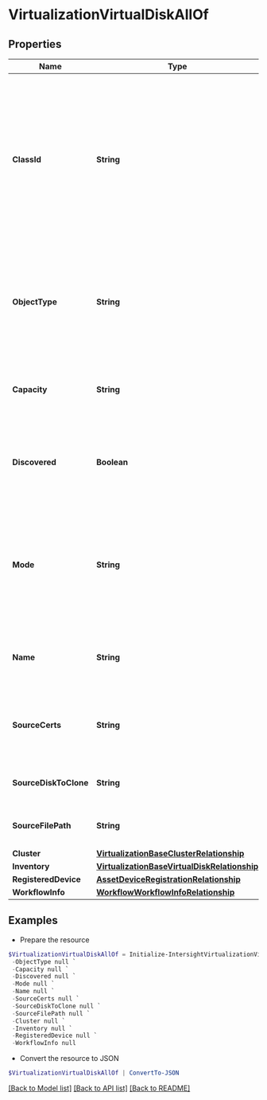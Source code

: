 # VirtualizationVirtualDiskAllOf
## Properties

Name | Type | Description | Notes
------------ | ------------- | ------------- | -------------
**ClassId** | **String** | The fully-qualified name of the instantiated, concrete type. This property is used as a discriminator to identify the type of the payload when marshaling and unmarshaling data. | [default to "virtualization.VirtualDisk"]
**ObjectType** | **String** | The fully-qualified name of the instantiated, concrete type. The value should be the same as the &#39;ClassId&#39; property. | [default to "virtualization.VirtualDisk"]
**Capacity** | **String** | Disk capacity to be provided with units example - 10Gi. | [optional] 
**Discovered** | **Boolean** | Flag to indicate whether the configuration is created from inventory object. | [optional] [readonly] 
**Mode** | **String** | File mode of the disk  example - Filesystem, Block. * &#x60;Block&#x60; - It is a Block virtual disk. * &#x60;Filesystem&#x60; - It is a File system virtual disk. | [optional] [default to "Block"]
**Name** | **String** | Name of the storage disk. Name must be unique within a Datastore. | [optional] 
**SourceCerts** | **String** | Base64 encoded CA certificates of the https source to check against. | [optional] 
**SourceDiskToClone** | **String** | Source disk from which the content is copied. | [optional] 
**SourceFilePath** | **String** | Image path used to import on the created disk. | [optional] 
**Cluster** | [**VirtualizationBaseClusterRelationship**](VirtualizationBaseClusterRelationship.md) |  | [optional] 
**Inventory** | [**VirtualizationBaseVirtualDiskRelationship**](VirtualizationBaseVirtualDiskRelationship.md) |  | [optional] 
**RegisteredDevice** | [**AssetDeviceRegistrationRelationship**](AssetDeviceRegistrationRelationship.md) |  | [optional] 
**WorkflowInfo** | [**WorkflowWorkflowInfoRelationship**](WorkflowWorkflowInfoRelationship.md) |  | [optional] 

## Examples

- Prepare the resource
```powershell
$VirtualizationVirtualDiskAllOf = Initialize-IntersightVirtualizationVirtualDiskAllOf  -ClassId null `
 -ObjectType null `
 -Capacity null `
 -Discovered null `
 -Mode null `
 -Name null `
 -SourceCerts null `
 -SourceDiskToClone null `
 -SourceFilePath null `
 -Cluster null `
 -Inventory null `
 -RegisteredDevice null `
 -WorkflowInfo null
```

- Convert the resource to JSON
```powershell
$VirtualizationVirtualDiskAllOf | ConvertTo-JSON
```

[[Back to Model list]](../README.md#documentation-for-models) [[Back to API list]](../README.md#documentation-for-api-endpoints) [[Back to README]](../README.md)

